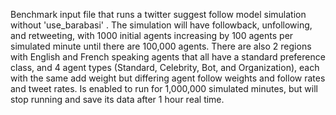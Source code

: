Benchmark input file that runs a twitter suggest follow model simulation without 'use_barabasi' . The simulation will have followback, unfollowing, and retweeting, with 1000 initial agents increasing by 100 agents per simulated minute until there are 100,000 agents. There are also 2 regions with English and French speaking agents that all have a standard preference class, and 4 agent types (Standard, Celebrity, Bot, and Organization), each with the same add weight but differing agent follow weights and follow rates and tweet rates. Is enabled to run for 1,000,000 simulated minutes, but will stop running and save its data after 1 hour real time.
